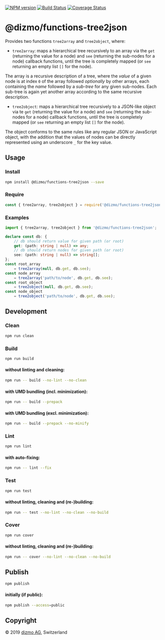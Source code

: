 [![NPM version](https://badge.fury.io/js/%40dizmo%2Ffunctions-tree2json.svg)](https://npmjs.org/package/@dizmo/functions-tree2json)
[![Build Status](https://travis-ci.org/dizmo/functions-tree2json.svg?branch=master)](https://travis-ci.org/dizmo/functions-tree2json)
[![Coverage Status](https://coveralls.io/repos/github/dizmo/functions-tree2json/badge.svg?branch=master)](https://coveralls.io/github/dizmo/functions-tree2json?branch=master)

# @dizmo/functions-tree2json

Provides two functions `tree2array` and `tree2object`, where:

* `tree2array`: maps a hierarchical tree recursively to an array via the `get` (returning the value for a node) and `see` (returning the sub-nodes for a node) callback functions, until the tree is completely mapped (or `see` returning an empty list `[]` for the node).

The array is a recursive description of a tree, where the *value* of a given node is at index `0` of the array followed *optionally* by other arrays, each containing the *name* followed by a *sub-tree* for any given sub-nodes. Each sub-tree is again yet another array according to the same recursive description.

* `tree2object`: maps a hierarchical tree recursively to a JSON-like object via te `get` (returning the value for a node) and `see` (returning the sub-nodes for a node) callback functions, until the tree is completely mapped (or `see` returning an empty list `[]` for the node).

The object conforms to the same rules like any regular JSON or JavaScript object, with the addition that the values of nodes can be directly represented using an underscore `_` for the key value.

## Usage

### Install

```sh
npm install @dizmo/functions-tree2json --save
```

### Require

```javascript
const { tree2array, tree2object } = require('@dizmo/functions-tree2json');
```

### Examples

```typescript
import { tree2array, tree2object } from '@dizmo/functions-tree2json';
```

```typescript
declare const db: {
    // db should return value for given path (or root)
    get: (path: string | null) => any;
    // db should return nodes for given path (or root)
    see: (path: string | null) => string[];
};
const root_array
    = tree2array(null, db.get, db.see);
const node_array
    = tree2array('path/to/node', db.get, db.see);
const root_object
    = tree2object(null, db.get, db.see);
const node_object
    = tree2object('path/to/node', db.get, db.see);
```

## Development

### Clean

```sh
npm run clean
```

### Build

```sh
npm run build
```

#### without linting and cleaning:

```sh
npm run -- build --no-lint --no-clean
```

#### with UMD bundling (incl. minimization):

```sh
npm run -- build --prepack
```

#### with UMD bundling (excl. minimization):

```sh
npm run -- build --prepack --no-minify
```

### Lint

```sh
npm run lint
```

#### with auto-fixing:

```sh
npm run -- lint --fix
```

### Test

```sh
npm run test
```

#### without linting, cleaning and (re-)building:

```sh
npm run -- test --no-lint --no-clean --no-build
```

### Cover

```sh
npm run cover
```

#### without linting, cleaning and (re-)building:

```sh
npm run -- cover --no-lint --no-clean --no-build
```

## Publish

```sh
npm publish
```

#### initially (if public):

```sh
npm publish --access=public
```

## Copyright

 © 2019 [dizmo AG](http://dizmo.com/), Switzerland
